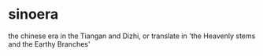 # sinoera
the chinese era in the Tiangan and Dizhi, or translate in 'the Heavenly stems and the Earthy Branches'
